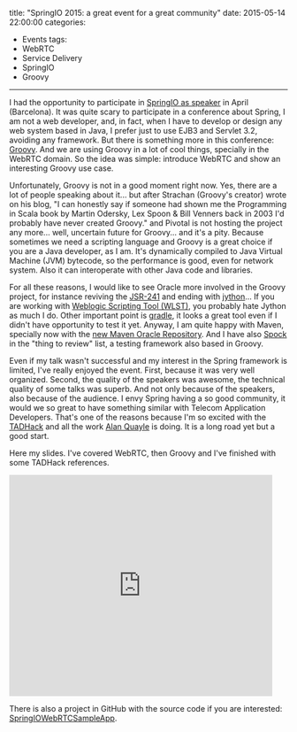 title: "SpringIO 2015: a great event for a great community"
date: 2015-05-14 22:00:00
categories:
- Events
tags:
- WebRTC
- Service Delivery
- SpringIO
- Groovy
---

I had the opportunity to participate in [SpringIO as speaker](http://www.springio.net/using-groovy-to-empower-webrtc-network-systems/) in April (Barcelona). It was quite scary to participate in a conference about Spring, I am not a web developer, and, in fact, when I have to develop or design any web system based in Java, I prefer just to use EJB3 and Servlet 3.2, avoiding any framework. But there is something more in this conference: [Groovy](http://en.wikipedia.org/wiki/Groovy_%28programming_language%29). And we are using Groovy in a lot of cool things, specially in the WebRTC domain. So the idea was simple: introduce WebRTC and show an interesting Groovy use case.

Unfortunately, Groovy is not in a good moment right now. Yes, there are a lot of people speaking about it... but after Strachan (Groovy's creator) wrote on his blog, "I can honestly say if someone had shown me the Programming in Scala book by Martin Odersky, Lex Spoon & Bill Venners back in 2003 I'd probably have never created Groovy." and Pivotal is not hosting the project any more... well, uncertain future for Groovy... and it's a pity. Because sometimes we need a scripting language and Groovy is a great choice if you are a Java developer, as I am. It's dynamically compiled to Java Virtual Machine (JVM) bytecode, so the performance is good, even for network system. Also it can interoperate with other Java code and libraries.

For all these reasons, I would like to see Oracle more involved in the Groovy project, for instance reviving the [JSR-241](https://jcp.org/en/jsr/detail?id=241) and ending with [jython](http://en.wikipedia.org/wiki/Jython)... If you are working with [Weblogic Scripting Tool (WLST)](https://docs.oracle.com/cd/E29542_01/nav/wlst.htm), you probably hate Jython as much I do.  Other important point is [gradle](https://gradle.org/), it looks a great tool even if I didn't have opportunity to test it yet. Anyway, I am quite happy with Maven, specially now with the [new Maven Oracle Repository](https://blogs.oracle.com/WebLogicServer/entry/weblogic_server_and_the_oracle). And I have also [Spock](https://code.google.com/p/spock/) in the "thing to review" list, a testing framework also based in Groovy. 

Even if my talk wasn't successful and my interest in the Spring framework is limited, I've really enjoyed the event. First, because it was very well organized. Second, the quality of the speakers was awesome, the technical quality of some talks was superb. And not only because of the speakers, also because of the audience. I envy Spring having a so good community, it would we so great to have something similar with Telecom Application Developers. That's one of the reasons because I'm so excited with the [TADHack](http://tadhack.com/2015/) and all the work [Alan Quayle](http://alanquayle.com) is doing. It is a long road yet but a good start. 

Here my slides. I've covered WebRTC, then Groovy and I've finished with some TADHack references.

<iframe src="https://www.slideshare.net/slideshow/embed_code/key/bKBppeBAK8rQze" width="476" height="400" frameborder="0" marginwidth="0" marginheight="0" scrolling="no"></iframe>

There is also a project in GitHub with the source code if you are interested: [SpringIOWebRTCSampleApp](https://github.com/antonmry/SpringIOWebRTCSampleApp).
